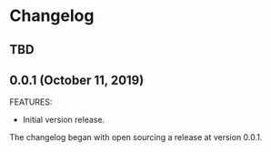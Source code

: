 # Changelog

## TBD

## 0.0.1 (October 11, 2019)

FEATURES:

- Initial version release.

The changelog began with open sourcing a release at version 0.0.1.
